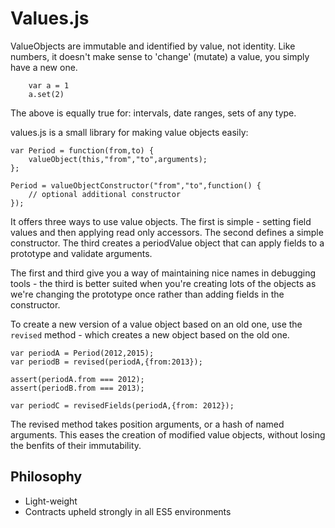 # Values.js

ValueObjects are immutable and identified by value, not identity. Like numbers, it doesn't make sense to 'change' (mutate) a value, you simply have a new one.

		var a = 1
		a.set(2)

The above is equally true for: intervals, date ranges, sets of any type.

values.js is a small library for making value objects easily:

	var Period = function(from,to) {
		valueObject(this,"from","to",arguments);
	};

	Period = valueObjectConstructor("from","to",function() {
		// optional additional constructor
	});

It offers three ways to use value objects. The first is simple - setting field values and then applying read only accessors. The second defines a simple constructor. The third creates a periodValue object that can apply fields to a prototype and validate arguments.

The first and third give you a way of maintaining nice names in debugging tools - the third is better suited when you're creating lots of the objects as we're changing the prototype once rather than adding fields in the constructor.

To create a new version of a value object based on an old one, use the `revised` method - which creates a new object based on the old one.

	var periodA = Period(2012,2015);
	var periodB = revised(periodA,{from:2013});

	assert(periodA.from === 2012);
	assert(periodB.from === 2013);

	var periodC = revisedFields(periodA,{from: 2012});

The revised method takes position arguments, or a hash of named arguments. This eases the creation of modified value objects, without losing the benfits of their immutability.

## Philosophy

- Light-weight
- Contracts upheld strongly in all ES5 environments

	
